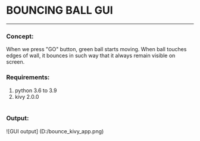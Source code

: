 # BOUNCING BALL GUI
---
### Concept:
When we press "GO" button, green ball starts moving. When ball touches edges of wall, it bounces in such way that it always remain visible on screen. <br/>
### Requirements:
1. python 3.6 to 3.9
2. kivy 2.0.0 <br/><br/>
### Output:
![GUI output] (D:/bounce_kivy_app.png)
